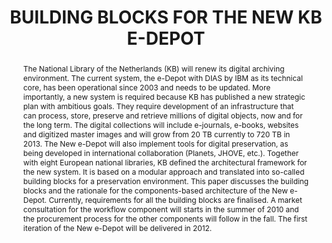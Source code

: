 ---
abstract: 'The National Library of the Netherlands (KB) will renew its digital archiving
  environment. The current system, the e-Depot with DIAS by IBM as its technical core,
  has been operational since 2003 and needs to be updated. More importantly, a new
  system is required because KB has published a new strategic plan with ambitious
  goals. They require development of an infrastructure that can process, store, preserve
  and retrieve millions of digital objects, now and for the long term. The digital
  collections will include e-journals, e-books, websites and digitized master images
  and will grow from 20 TB currently to 720 TB in 2013. The New e-Depot will also
  implement tools for digital preservation, as being developed in international collaboration
  (Planets, JHOVE, etc.).

  Together with eight European national libraries, KB defined the architectural framework
  for the new system. It is based on a modular approach and translated into so-called
  building blocks for a preservation environment. This paper discusses the building
  blocks and the rationale for the components-based architecture of the New e-Depot.
  Currently, requirements for all the building blocks are finalised. A market consultation
  for the workflow component will starts in the summer of 2010 and the procurement
  process for the other components will follow in the fall. The first iteration of
  the New e-Depot will be delivered in 2012.'
creators:
- van Wijngaarden, Hilde
- Rog, Judith
- Marijnen, Peter
date: null
document_url: https://services.phaidra.univie.ac.at/api/object/o:185513/download
grand_parent: iPRES
institutions: []
keywords: []
landing_page_url: https://phaidra.univie.ac.at/o:185513
language: eng
layout: publication
license: CC BY-SA 2.0 AT
notes_url: null
parent: iPRES 2010
presentation_url: null
publication_type: paper
size: 168468
source_name: iPRES
title: BUILDING BLOCKS FOR THE NEW KB E-DEPOT
year: 2010
---